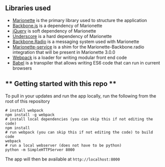 **Libraries used**
-----------------

- [Marionette](http://marionettejs.com/) is the primary library used to structure the application
- [Backbone.js](http://backbonejs.org/) is a dependency of Marionette
- [jQuery](http://jquery.com) is soft dependency of Marionette
- [Underscore](http://underscorejs.org/) is a hard dependency of Marionette
- [Backbone.Radio](https://github.com/marionettejs/backbone.radio) is a messaging system used with Marionette
- [Marionette-service](https://github.com/benmccormick/marionette-service) is a shim for the Marionette-Backbone.radio integration that will be present in Marionette 3.0.0
- [Webpack](https://webpack.github.io/) is a loader for writing modular front end code
- [Babel](https://babeljs.io/) is a transpiler that allows writing ES6 code that can run in current browsers

** Getting started with this repo **
------------------------------------

To pull in your updates and run the app locally, run the following from the root of this repository

```
# install webpack
npm install -g webpack
# install local dependencies (you can skip this if not editing the code)
npm install
# run webpack (you can skip this if not editing the code) to build code
webpack
# run a local webserver (does not have to be python)
python -m SimpleHTTPServer 8000
```

The app will then be available at `http://localhost:8000`
